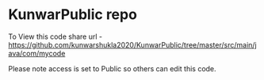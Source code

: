 # KunwarPublic repo
To View this code share url - 
https://github.com/kunwarshukla2020/KunwarPublic/tree/master/src/main/java/com/mycode

Please note access is set to Public so others can edit this code.
